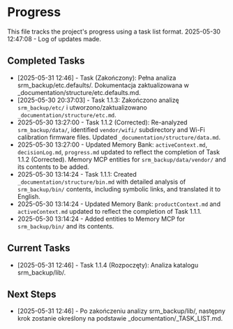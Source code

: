 # Progress

This file tracks the project's progress using a task list format.
2025-05-30 12:47:08 - Log of updates made.

## Completed Tasks

*   [2025-05-31 12:46] - Task (Zakończony): Pełna analiza srm_backup/etc.defaults/. Dokumentacja zaktualizowana w _documentation/structure/etc.defaults.md.
*   [2025-05-30 20:37:03] - Task 1.1.3: Zakończono analizę `srm_backup/etc/` i utworzono/zaktualizowano `_documentation/structure/etc.md`.
*   2025-05-30 13:27:00 - Task 1.1.2 (Corrected): Re-analyzed `srm_backup/data/`, identified `vendor/wifi/` subdirectory and Wi-Fi calibration firmware files. Updated `_documentation/structure/data.md`.
*   2025-05-30 13:27:00 - Updated Memory Bank: `activeContext.md`, `decisionLog.md`, `progress.md` updated to reflect the completion of Task 1.1.2 (Corrected). Memory MCP entities for `srm_backup/data/vendor/` and its contents to be added.
*   2025-05-30 13:14:24 - Task 1.1.1: Created `_documentation/structure/bin.md` with detailed analysis of `srm_backup/bin/` contents, including symbolic links, and translated it to English.
*   2025-05-30 13:14:24 - Updated Memory Bank: `productContext.md` and `activeContext.md` updated to reflect the completion of Task 1.1.1.
*   2025-05-30 13:14:24 - Added entities to Memory MCP for `srm_backup/bin/` and its contents.

## Current Tasks

*   [2025-05-31 12:46] - Task 1.1.4 (Rozpoczęty): Analiza katalogu srm_backup/lib/.

## Next Steps

*   [2025-05-31 12:46] - Po zakończeniu analizy srm_backup/lib/, następny krok zostanie określony na podstawie _documentation/_TASK_LIST.md.